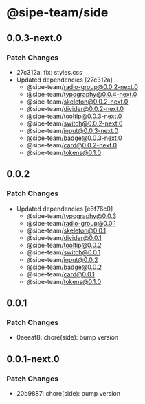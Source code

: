 # @sipe-team/side

## 0.0.3-next.0

### Patch Changes

- 27c312a: fix: styles.css
- Updated dependencies [27c312a]
  - @sipe-team/radio-group@0.0.2-next.0
  - @sipe-team/typography@0.0.4-next.0
  - @sipe-team/skeleton@0.0.2-next.0
  - @sipe-team/divider@0.0.2-next.0
  - @sipe-team/tooltip@0.0.3-next.0
  - @sipe-team/switch@0.0.2-next.0
  - @sipe-team/input@0.0.3-next.0
  - @sipe-team/badge@0.0.3-next.0
  - @sipe-team/card@0.0.2-next.0
  - @sipe-team/tokens@0.1.0

## 0.0.2

### Patch Changes

- Updated dependencies [e6f76c0]
  - @sipe-team/typography@0.0.3
  - @sipe-team/radio-group@0.0.1
  - @sipe-team/skeleton@0.0.1
  - @sipe-team/divider@0.0.1
  - @sipe-team/tooltip@0.0.2
  - @sipe-team/switch@0.0.1
  - @sipe-team/input@0.0.2
  - @sipe-team/badge@0.0.2
  - @sipe-team/card@0.0.1
  - @sipe-team/tokens@0.1.0

## 0.0.1

### Patch Changes

- 0aeeaf8: chore(side): bump version

## 0.0.1-next.0

### Patch Changes

- 20b9887: chore(side): bump version
